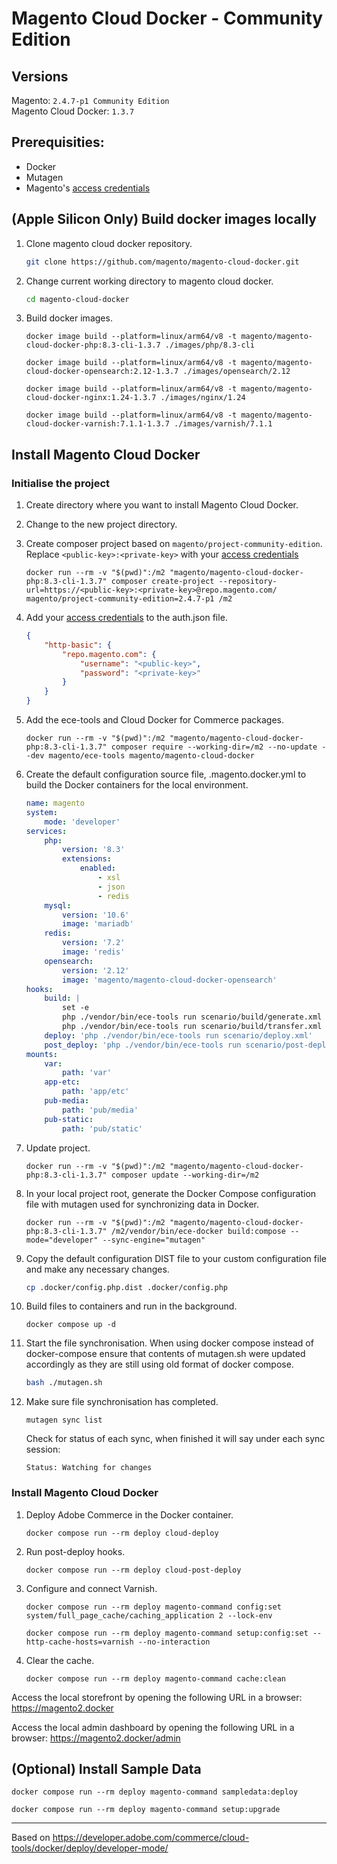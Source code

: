 # Magento Cloud Docker - Community Edition

## Versions
Magento: `2.4.7-p1 Community Edition`  
Magento Cloud Docker: `1.3.7`

## Prerequisities:
- Docker
- Mutagen
- Magento's [access credentials](https://experienceleague.adobe.com/docs/commerce-operations/installation-guide/prerequisites/authentication-keys.html)

## (Apple Silicon Only) Build docker images locally
1. Clone magento cloud docker repository.
    ```bash
    git clone https://github.com/magento/magento-cloud-docker.git
    ```
2. Change current working directory to magento cloud docker.
    ```bash
    cd magento-cloud-docker
    ```
3. Build docker images.
    ```docker
    docker image build --platform=linux/arm64/v8 -t magento/magento-cloud-docker-php:8.3-cli-1.3.7 ./images/php/8.3-cli

    docker image build --platform=linux/arm64/v8 -t magento/magento-cloud-docker-opensearch:2.12-1.3.7 ./images/opensearch/2.12
    
    docker image build --platform=linux/arm64/v8 -t magento/magento-cloud-docker-nginx:1.24-1.3.7 ./images/nginx/1.24
    
    docker image build --platform=linux/arm64/v8 -t magento/magento-cloud-docker-varnish:7.1.1-1.3.7 ./images/varnish/7.1.1
    ```

## Install Magento Cloud Docker

### Initialise the project
1. Create directory where you want to install Magento Cloud Docker.
2. Change to the new project directory.
3. Create composer project based on `magento/project-community-edition`.
   Replace `<public-key>:<private-key>` with your [access credentials](https://experienceleague.adobe.com/docs/commerce-operations/installation-guide/prerequisites/authentication-keys.html)
    ```docker
    docker run --rm -v "$(pwd)":/m2 "magento/magento-cloud-docker-php:8.3-cli-1.3.7" composer create-project --repository-url=https://<public-key>:<private-key>@repo.magento.com/ magento/project-community-edition=2.4.7-p1 /m2
    ```
4. Add your [access credentials](https://experienceleague.adobe.com/docs/commerce-operations/installation-guide/prerequisites/authentication-keys.html) to the auth.json file.
    ```json
    {
        "http-basic": {
            "repo.magento.com": {
                "username": "<public-key>",
                "password": "<private-key>"
            }
        }
    }
    ```
5. Add the ece-tools and Cloud Docker for Commerce packages.
    ```docker
    docker run --rm -v "$(pwd)":/m2 "magento/magento-cloud-docker-php:8.3-cli-1.3.7" composer require --working-dir=/m2 --no-update --dev magento/ece-tools magento/magento-cloud-docker
    ```
6. Create the default configuration source file, .magento.docker.yml to build the Docker containers for the local environment.
    ```yml
    name: magento
    system:
        mode: 'developer' 
    services:
        php:
            version: '8.3'
            extensions:
                enabled:
                    - xsl
                    - json
                    - redis
        mysql:
            version: '10.6'
            image: 'mariadb'
        redis:
            version: '7.2'
            image: 'redis'
        opensearch:
            version: '2.12'
            image: 'magento/magento-cloud-docker-opensearch'
    hooks:
        build: |
            set -e
            php ./vendor/bin/ece-tools run scenario/build/generate.xml
            php ./vendor/bin/ece-tools run scenario/build/transfer.xml
        deploy: 'php ./vendor/bin/ece-tools run scenario/deploy.xml'
        post_deploy: 'php ./vendor/bin/ece-tools run scenario/post-deploy.xml'
    mounts:
        var:
            path: 'var'
        app-etc:
            path: 'app/etc'
        pub-media:
            path: 'pub/media'
        pub-static:
            path: 'pub/static'
   ```
7. Update project.
    ```docker
    docker run --rm -v "$(pwd)":/m2 "magento/magento-cloud-docker-php:8.3-cli-1.3.7" composer update --working-dir=/m2
    ```
8. In your local project root, generate the Docker Compose configuration file with mutagen used for synchronizing data in Docker.
    ```docker
    docker run --rm -v "$(pwd)":/m2 "magento/magento-cloud-docker-php:8.3-cli-1.3.7" /m2/vendor/bin/ece-docker build:compose --mode="developer" --sync-engine="mutagen"
    ```
9.  Copy the default configuration DIST file to your custom configuration file and make any necessary changes.
    ```bash
    cp .docker/config.php.dist .docker/config.php
    ```
10. Build files to containers and run in the background.
    ```docker
    docker compose up -d
    ```
11. Start the file synchronisation.
    When using docker compose instead of docker-compose ensure that contents of mutagen.sh were updated accordingly as they are still using old format of docker compose.

    ```bash
    bash ./mutagen.sh
    ```
12. Make sure file synchronisation has completed.
    ```mutagen
    mutagen sync list
    ```
    Check for status of each sync, when finished it will say under each sync session:
    ```
    Status: Watching for changes
    ```
### Install Magento Cloud Docker
1. Deploy Adobe Commerce in the Docker container.
    ```docker
    docker compose run --rm deploy cloud-deploy
    ```
2. Run post-deploy hooks.
    ```docker
    docker compose run --rm deploy cloud-post-deploy
    ```
3. Configure and connect Varnish.
    ```docker
    docker compose run --rm deploy magento-command config:set system/full_page_cache/caching_application 2 --lock-env
    ```
    ```docker    
    docker compose run --rm deploy magento-command setup:config:set --http-cache-hosts=varnish --no-interaction
    ```
4. Clear the cache.
    ```docker
    docker compose run --rm deploy magento-command cache:clean
    ```

Access the local storefront by opening the following URL in a browser:  
https://magento2.docker

Access the local admin dashboard by opening the following URL in a browser:
https://magento2.docker/admin

## (Optional) Install Sample Data
```docker
docker compose run --rm deploy magento-command sampledata:deploy
```
```
docker compose run --rm deploy magento-command setup:upgrade
```
----
Based on https://developer.adobe.com/commerce/cloud-tools/docker/deploy/developer-mode/
